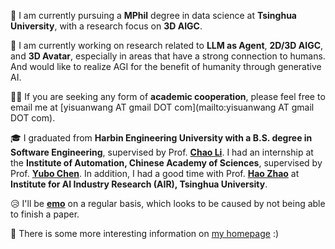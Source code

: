 👋 I am currently pursuing a **MPhil** degree in data science at **Tsinghua University**, with a research focus on **3D AIGC**.

🤖 I am currently working on research related to **LLM as Agent**, **2D/3D AIGC**, and **3D Avatar**, especially in areas that have a strong connection to humans. And would like to realize AGI for the benefit of humanity through generative AI.

🙋‍♂️ If you are seeking any form of **academic cooperation**, please feel free to email me at [yisuanwang AT gmail DOT com](mailto:yisuanwang AT gmail DOT com).

🎓 I graduated from **Harbin Engineering University with a B.S. degree in Software Engineering**, supervised by Prof. **[Chao Li](https://mohub.net/help/MoHub/UserServiceCases/Cases1.html#%E6%95%99%E5%B8%88%E4%BB%8B%E7%BB%8D)**.
I had an internship at the **Institute of Automation, Chinese Academy of Sciences**, supervised by Prof. **[Yubo Chen](https://scholar.google.com/citations?hl=en&user=9z7GPxIAAAAJ)**.
In addition, I had a good time with Prof. **[Hao Zhao](https://scholar.google.com/citations?hl=en&user=ygQznUQAAAAJ)** at **Institute for AI Industry Research (AIR), Tsinghua University**.

😥 I'll be **[emo](https://yisuanwang.github.io/emo)** on a regular basis, which looks to be caused by not being able to finish a paper.

🎉 There is some more interesting information on [my homepage](https://yisuanwang.github.io/) :)
